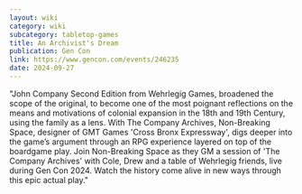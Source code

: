 ```yaml
---
layout: wiki
category: wiki
subcategory: tabletop-games
title: An Archivist's Dream
publication: Gen Con
link: https://www.gencon.com/events/246235
date: 2024-09-27
---
```


"John Company Second Edition from Wehrlegig Games, broadened the scope of the original, to become one of the most poignant reflections on the means and motivations of colonial expansion in the 18th and 19th Century, using the family as a lens. With The Company Archives, Non-Breaking Space, designer of GMT Games 'Cross Bronx Expressway', digs deeper into the game’s argument through an RPG experience layered on top of the boardgame play. Join Non-Breaking Space as they GM a session of 'The Company Archives' with Cole, Drew and a table of Wehrlegig friends, live during Gen Con 2024. Watch the history come alive in new ways through this epic actual play."
